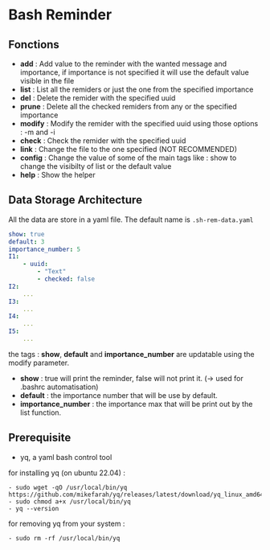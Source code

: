 # Bash Reminder


## Fonctions

- **add** : Add value to the reminder with the wanted message and importance, if importance is not specified it will use the default value visible in the file
- **list** : List all the remiders or just the one from the specified importance
- **del** : Delete the remider with the specified uuid
- **prune** : Delete all the checked remiders from any or the specified importance
- **modify** : Modify the remider with the specified uuid using those options : -m <message> and -i <importance>
- **check** : Check the remider with the specified uuid
- **link** : Change the file to the one specified (NOT RECOMMENDED)
- **config** : Change the value of some of the main tags like : show to change the visibilty of list or the default value
- **help** : Show the helper

## Data Storage Architecture

All the data are store in a yaml file.
The default name is `.sh-rem-data.yaml`

```yaml
show: true
default: 3
importance_number: 5
I1:
    - uuid:
        - "Text"
        - checked: false
I2:
    ...
I3:
    ...
I4:
    ...
I5:
    ...
```

the tags : **show**, **default** and **importance_number** are updatable using the modify parameter.

- **show** : true will print the reminder, false will not print it. (-> used for .bashrc automatisation)
- **default** : the importance number that will be use by default.
- **importance_number** : the importance max that will be print out by the list function.

## Prerequisite

- yq, a yaml bash control tool

for installing yq (on ubuntu 22.04) :
```
- sudo wget -qO /usr/local/bin/yq https://github.com/mikefarah/yq/releases/latest/download/yq_linux_amd64
- sudo chmod a+x /usr/local/bin/yq
- yq --version
``````
for removing yq from your system :
```
- sudo rm -rf /usr/local/bin/yq
```